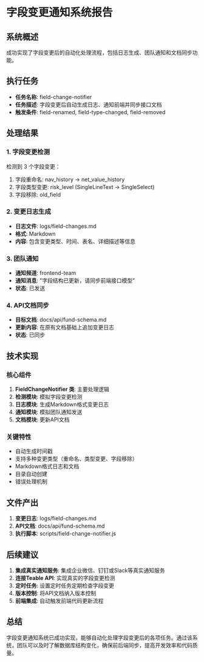 # 字段变更通知系统报告

## 系统概述

成功实现了字段变更后的自动化处理流程，包括日志生成、团队通知和文档同步功能。

## 执行任务

- **任务名称**: field-change-notifier
- **任务描述**: 字段变更后自动生成日志、通知前端并同步接口文档
- **触发条件**: field-renamed, field-type-changed, field-removed

## 处理结果

### 1. 字段变更检测
检测到 3 个字段变更：
1. 字段重命名: nav_history → net_value_history
2. 字段类型变更: risk_level (SingleLineText → SingleSelect)
3. 字段移除: old_field

### 2. 变更日志生成
- **日志文件**: logs/field-changes.md
- **格式**: Markdown
- **内容**: 包含变更类型、时间、表名、详细描述等信息

### 3. 团队通知
- **通知频道**: frontend-team
- **通知消息**: "字段结构已更新，请同步前端接口模型"
- **状态**: 已发送

### 4. API文档同步
- **目标文档**: docs/api/fund-schema.md
- **更新内容**: 在原有文档基础上追加变更日志
- **状态**: 已同步

## 技术实现

### 核心组件
1. **FieldChangeNotifier 类**: 主要处理逻辑
2. **检测模块**: 模拟字段变更检测
3. **日志模块**: 生成Markdown格式变更日志
4. **通知模块**: 模拟团队通知发送
5. **文档模块**: 更新API文档

### 关键特性
- 自动生成时间戳
- 支持多种变更类型（重命名、类型变更、字段移除）
- Markdown格式日志和文档
- 目录自动创建
- 错误处理机制

## 文件产出

1. **变更日志**: logs/field-changes.md
2. **API文档**: docs/api/fund-schema.md
3. **执行脚本**: scripts/field-change-notifier.js

## 后续建议

1. **集成真实通知服务**: 集成企业微信、钉钉或Slack等真实通知服务
2. **连接Teable API**: 实现真实的字段变更检测
3. **定时任务**: 设置定时任务定期检查字段变更
4. **版本控制**: 将API文档纳入版本控制
5. **前端集成**: 自动触发前端代码更新流程

## 总结

字段变更通知系统已成功实现，能够自动化处理字段变更后的各项任务。通过该系统，团队可以及时了解数据库结构变化，确保前后端同步，提高开发效率和代码质量。